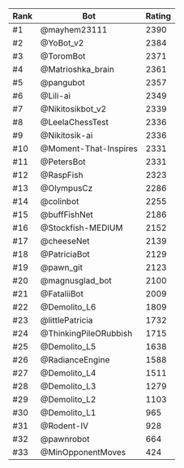 Rank|Bot|Rating
---|---|---
#1|@mayhem23111|2390
#2|@YoBot_v2|2384
#3|@ToromBot|2371
#4|@Matrioshka_brain|2361
#5|@pangubot|2357
#6|@Lili-ai|2349
#7|@Nikitosikbot_v2|2339
#8|@LeelaChessTest|2336
#9|@Nikitosik-ai|2336
#10|@Moment-That-Inspires|2331
#11|@PetersBot|2331
#12|@RaspFish|2323
#13|@OlympusCz|2286
#14|@colinbot|2255
#15|@buffFishNet|2186
#16|@Stockfish-MEDIUM|2152
#17|@cheeseNet|2139
#18|@PatriciaBot|2129
#19|@pawn_git|2123
#20|@magnusglad_bot|2100
#21|@FataliiBot|2009
#22|@Demolito_L6|1809
#23|@littlePatricia|1732
#24|@ThinkingPileORubbish|1715
#25|@Demolito_L5|1638
#26|@RadianceEngine|1588
#27|@Demolito_L4|1511
#28|@Demolito_L3|1279
#29|@Demolito_L2|1103
#30|@Demolito_L1|965
#31|@Rodent-IV|928
#32|@pawnrobot|664
#33|@MinOpponentMoves|424
